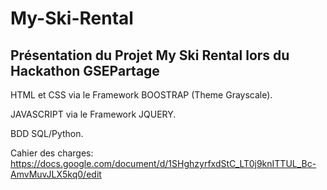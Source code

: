 # My-Ski-Rental

## Présentation du Projet My Ski Rental lors du Hackathon GSEPartage

HTML et CSS via le Framework BOOSTRAP (Theme Grayscale).

JAVASCRIPT via le Framework JQUERY.

BDD SQL/Python.

Cahier des charges:
https://docs.google.com/document/d/1SHghzyrfxdStC_LT0j9knITTUL_Bc-AmvMuvJLX5kq0/edit

